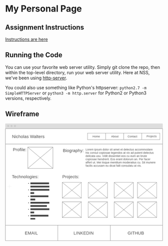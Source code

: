 # My Personal Page

## Assignment Instructions

[Instructions are here](https://github.com/nss-nightclass-projects/personal-bio-site-instructions/blob/master/personal-bio-site-01.md)

## Running the Code

You can use your favorite web server utility. Simply git clone the repo, then within the top-level directory, run your web server utility. Here at NSS, we've been using [http-server](https://www.npmjs.com/package/http-server).

You could also use something like Python's httpserver: `python2.7 -m SimpleHTTPServer` or `python3 -m http.server` for Python2 or Python3 versions, respectively.

## Wireframe

![Wireframe](./BasicWireframe.png)
